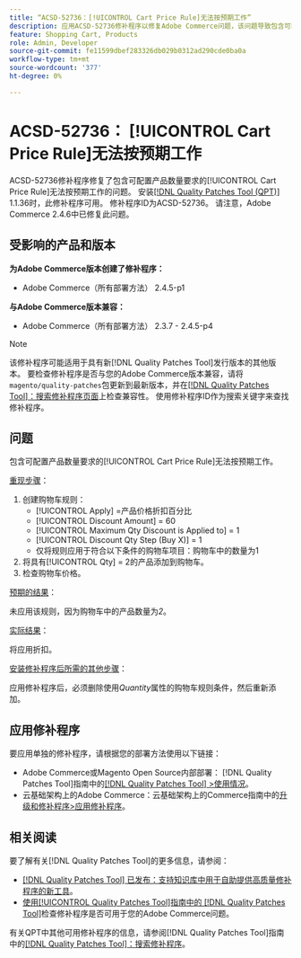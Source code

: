 ```yaml
---
title: “ACSD-52736：[!UICONTROL Cart Price Rule]无法按预期工作”
description: 应用ACSD-52736修补程序以修复Adobe Commerce问题，该问题导致包含可配置产品数量要求的[!UICONTROL Cart Price Rule]无法按预期工作。
feature: Shopping Cart, Products
role: Admin, Developer
source-git-commit: fe11599dbef283326db029b0312ad290cde0ba0a
workflow-type: tm+mt
source-wordcount: '377'
ht-degree: 0%

---
```


# ACSD-52736： [!UICONTROL Cart Price Rule]无法按预期工作

ACSD-52736修补程序修复了包含可配置产品数量要求的[!UICONTROL Cart Price Rule]无法按预期工作的问题。 安装[[!DNL Quality Patches Tool (QPT)]](https://experienceleague.adobe.com/en/docs/commerce-knowledge-base/kb/announcements/commerce-announcements/magento-quality-patches-released-new-tool-to-self-serve-quality-patches) 1.1.36时，此修补程序可用。 修补程序ID为ACSD-52736。 请注意，Adobe Commerce 2.4.6中已修复此问题。

## 受影响的产品和版本

**为Adobe Commerce版本创建了修补程序：**

* Adobe Commerce（所有部署方法） 2.4.5-p1

**与Adobe Commerce版本兼容：**

* Adobe Commerce（所有部署方法） 2.3.7 - 2.4.5-p4

>[!NOTE]
>
>该修补程序可能适用于具有新[!DNL Quality Patches Tool]发行版本的其他版本。 要检查修补程序是否与您的Adobe Commerce版本兼容，请将`magento/quality-patches`包更新到最新版本，并在[[!DNL Quality Patches Tool]：搜索修补程序页面](https://experienceleague.adobe.com/tools/commerce-quality-patches/index.html)上检查兼容性。 使用修补程序ID作为搜索关键字来查找修补程序。

## 问题

包含可配置产品数量要求的[!UICONTROL Cart Price Rule]无法按预期工作。

<u>重现步骤</u>：

1. 创建购物车规则：
   * [!UICONTROL Apply] =产品价格折扣百分比
   * [!UICONTROL Discount Amount] = 60
   * [!UICONTROL Maximum Qty Discount is Applied to] = 1
   * [!UICONTROL Discount Qty Step (Buy X)] = 1
   * 仅将规则应用于符合以下条件的购物车项目：购物车中的数量为1
2. 将具有[!UICONTROL Qty] = 2的产品添加到购物车。
3. 检查购物车价格。

<u>预期的结果</u>：

未应用该规则，因为购物车中的产品数量为&#x200B;*2*。

<u>实际结果</u>：

将应用折扣。

<u>安装修补程序后所需的其他步骤</u>：

应用修补程序后，必须删除使用&#x200B;*Quantity*&#x200B;属性的购物车规则条件，然后重新添加。

## 应用修补程序

要应用单独的修补程序，请根据您的部署方法使用以下链接：

* Adobe Commerce或Magento Open Source内部部署： [!DNL Quality Patches Tool]指南中的[[!DNL Quality Patches Tool] >使用情况](/help/tools/quality-patches-tool/usage.md)。
* 云基础架构上的Adobe Commerce：云基础架构上的Commerce指南中的[升级和修补程序>应用修补程序](https://experienceleague.adobe.com/docs/commerce-cloud-service/user-guide/develop/upgrade/apply-patches.html)。

## 相关阅读

要了解有关[!DNL Quality Patches Tool]的更多信息，请参阅：

* [[!DNL Quality Patches Tool] 已发布：支持知识库中用于自助提供高质量修补程序的新工具](https://experienceleague.adobe.com/en/docs/commerce-knowledge-base/kb/announcements/commerce-announcements/magento-quality-patches-released-new-tool-to-self-serve-quality-patches)。
* [使用[!UICONTROL Quality Patches Tool]指南中的 [!DNL Quality Patches Tool]](/help/tools/quality-patches-tool/patches-available-in-qpt/check-patch-for-magento-issue-with-magento-quality-patches.md)检查修补程序是否可用于您的Adobe Commerce问题。


有关QPT中其他可用修补程序的信息，请参阅[!DNL Quality Patches Tool]指南中的[[!DNL Quality Patches Tool]：搜索修补程序](https://experienceleague.adobe.com/tools/commerce-quality-patches/index.html)。
